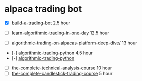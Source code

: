 # alpaca trading bot

- [x] [build-a-trading-bot](https://www.udemy.com/course/build-a-trading-bot) 2.5 hour

- [ ] [learn-algorithmic-trading-in-one-day](https://www.udemy.com/course/learn-algorithmic-trading-in-one-day) 12.5 hour

- [ ] [algorithmic-trading-on-alpacas-platform-deep-dive/](https://www.udemy.com/course/algorithmic-trading-on-alpacas-platform-deep-dive) 13 hour

- [-] [algorithmic-trading-python](https://www.youtube.com/watch?v=xfzGZB4HhEE) 4.5 hour
- [-] [algorithmic-trading-python](https://github.com/nickmccullum/algorithmic-trading-python)

- [ ] [the-complete-technical-analysis-course](https://www.udemy.com/course/the-complete-technical-analysis-course/) 10 hour
- [ ] [the-complete-candlestick-trading-course](https://www.udemy.com/course/the-complete-candlestick-trading-course/) 5 hour
